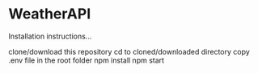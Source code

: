# WeatherAPI

Installation instructions...

clone/download this repository
cd to cloned/downloaded directory
copy .env file in the root folder
npm install
npm start
